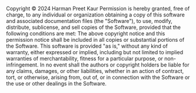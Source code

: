 Copyright © 2024 
Harman Preet Kaur
Permission is hereby granted, free of charge, to any individual or organization obtaining a copy of this software and associated documentation files (the "Software"), to use, modify, distribute, sublicense, and sell copies of the Software, provided that the following conditions are met:
The above copyright notice and this permission notice shall be included in all copies or substantial portions of the Software.
This software is provided "as is," without any kind of warranty, either expressed or implied, including but not limited to implied warranties of merchantability, fitness for a particular purpose, or non-infringement. In no event shall the authors or copyright holders be liable for any claims, damages, or other liabilities, whether in an action of contract, tort, or otherwise, arising from, out of, or in connection with the Software or the use or other dealings in the Software.

